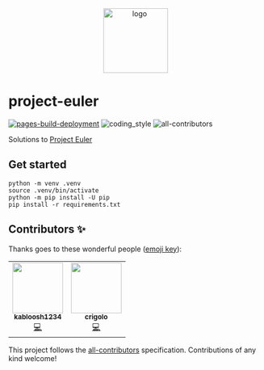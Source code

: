 <div align="center">
    <img src="https://projecteuler.net/images/clipart/euler_portrait.png" alt="logo" height="128">
</div>

# project-euler

[![pages-build-deployment](https://github.com/coding-armadillo/project-euler/actions/workflows/pages/pages-build-deployment/badge.svg)](https://github.com/coding-armadillo/project-euler/actions/workflows/pages/pages-build-deployment)
![coding_style](https://img.shields.io/badge/code%20style-black-000000.svg)
![all-contributors](https://img.shields.io/github/all-contributors/coding-armadillo/project-euler)

Solutions to [Project Euler](https://projecteuler.net)

## Get started

    python -m venv .venv
    source .venv/bin/activate
    python -m pip install -U pip
    pip install -r requirements.txt

## Contributors ✨

Thanks goes to these wonderful people ([emoji key](https://allcontributors.org/docs/en/emoji-key)):

<!-- ALL-CONTRIBUTORS-LIST:START - Do not remove or modify this section -->
<!-- prettier-ignore-start -->
<!-- markdownlint-disable -->
<table>
  <tr>
    <td align="center"><a href="https://github.com/kabloosh1234"><img src="https://avatars.githubusercontent.com/u/90011938?v=4?s=100" width="100px;" alt=""/><br /><sub><b>kabloosh1234</b></sub></a><br /><a href="https://github.com/coding-armadillo/project-euler/commits?author=kabloosh1234" title="Code">💻</a></td>
    <td align="center"><a href="https://github.com/crigolo"><img src="https://avatars.githubusercontent.com/u/90223690?v=4?s=100" width="100px;" alt=""/><br /><sub><b>crigolo</b></sub></a><br /><a href="https://github.com/coding-armadillo/project-euler/commits?author=crigolo" title="Code">💻</a></td>
  </tr>
</table>

<!-- markdownlint-restore -->
<!-- prettier-ignore-end -->

<!-- ALL-CONTRIBUTORS-LIST:END -->

This project follows the [all-contributors](https://github.com/all-contributors/all-contributors) specification. Contributions of any kind welcome!
